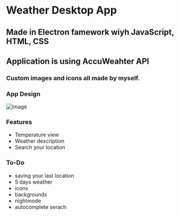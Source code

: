 # Weather Desktop App
## Made in Electron famework wiyh JavaScript, HTML, CSS
## Application is using AccuWeahter API
### Custom images and icons all made by myself.

### App Design
![image](https://github.com/user-attachments/assets/6e4c6890-583e-4f57-8b58-651ffe960ac8)





### Features
- Temperature view
- Weather description
- Search your location


### To-Do
- saving your last location
- 5 days weather
- icons
- backgrounds
- nightmode
- autocomplete serach 



